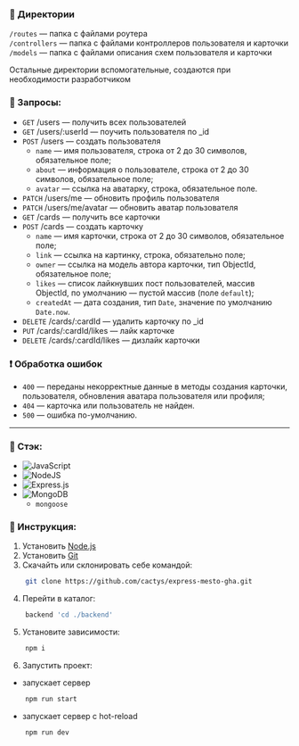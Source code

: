 ### 📂 Директории

`/routes` — папка с файлами роутера  
`/controllers` — папка с файлами контроллеров пользователя и карточки   
`/models` — папка с файлами описания схем пользователя и карточки  
  
Остальные директории вспомогательные, создаются при необходимости разработчиком

### 📝 Запросы:

* `GET` /users — получить всех пользователей
* `GET` /users/:userId — поучить пользователя по _id
* `POST` /users — создать пользователя
    - `name` — имя пользователя, строка от 2 до 30 символов, обязательное поле;
    - `about` — информация о пользователе, строка от 2 до 30 символов, обязательное поле;
    - `avatar` — ссылка на аватарку, строка, обязательное поле.
* `PATCH` /users/me — обновить профиль пользователя
* `PATCH` /users/me/avatar — обновить аватар пользователя
* `GET` /cards — получить все карточки
* `POST` /cards — создать карточку
    - `name` — имя карточки, строка от 2 до 30 символов, обязательное поле;
    - `link` — ссылка на картинку, строка, обязательно поле;
    - `owner` — ссылка на модель автора карточки, тип ObjectId, обязательное поле;
    - `likes` — список лайкнувших пост пользователей, массив ObjectId, по умолчанию — пустой массив (поле `default`);
    - `createdAt` — дата создания, тип `Date`, значение по умолчанию `Date.now`.
* `DELETE` /cards/:cardId — удалить карточку по _id
* `PUT` /cards/:cardId/likes — лайк карточке
* `DELETE` /cards/:cardId/likes — дизлайк карточки

### ❗ Обработка ошибок
* `400` — переданы некорректные данные в методы создания карточки, пользователя, обновления аватара пользователя или профиля;
* `404` — карточка или пользователь не найден.
* `500` — ошибка по-умолчанию.
___
### 🔨 Стэк:
+ ![JavaScript](https://img.shields.io/badge/javascript-%23323330.svg?style=for-the-badge&logo=javascript&logoColor=%23F7DF1E)
+ ![NodeJS](https://img.shields.io/badge/node.js-6DA55F?style=for-the-badge&logo=node.js&logoColor=white)
+ ![Express.js](https://img.shields.io/badge/express.js-%23404d59.svg?style=for-the-badge&logo=express&logoColor=%2361DAFB)
+ ![MongoDB](https://img.shields.io/badge/MongoDB-%234ea94b.svg?style=for-the-badge&logo=mongodb&logoColor=white)
  + `mongoose`

### 🔧 Инструкция:
1. Установить [Node.js](https://nodejs.org/en/ "ссылка на сайт Node.js")
2. Установить [Git](https://git-scm.com/ "ссылка на сайт Git")
3. Скачайть или склонировать себе командой:
```sh
    git clone https://github.com/cactys/express-mesto-gha.git
```
4. Перейти в каталог:
```sh
    backend 'cd ./backend'
```
5. Установите зависимости:
```sh
    npm i
```
6. Запустить проект:
  - запускает сервер
```sh
    npm run start
```
- запускает сервер с hot-reload
```sh
    npm run dev
```
